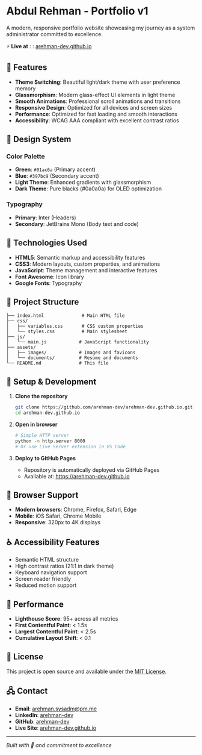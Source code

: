 # Abdul Rehman - Portfolio v1

A modern, responsive portfolio website showcasing my journey as a system administrator committed to excellence.

⚡ **Live at** : : [arehman-dev.github.io](https://arehman-dev.github.io)

## 🌟 Features

- **Theme Switching**: Beautiful light/dark theme with user preference memory
- **Glassmorphism**: Modern glass-effect UI elements in light theme
- **Smooth Animations**: Professional scroll animations and transitions
- **Responsive Design**: Optimized for all devices and screen sizes
- **Performance**: Optimized for fast loading and smooth interactions
- **Accessibility**: WCAG AAA compliant with excellent contrast ratios

## 🎨 Design System

### Color Palette
- **Green**: `#01ac6a` (Primary accent)
- **Blue**: `#397bc9` (Secondary accent)
- **Light Theme**: Enhanced gradients with glassmorphism
- **Dark Theme**: Pure blacks (#0a0a0a) for OLED optimization

### Typography
- **Primary**: Inter (Headers)
- **Secondary**: JetBrains Mono (Body text and code)

## 🚀 Technologies Used

- **HTML5**: Semantic markup and accessibility features
- **CSS3**: Modern layouts, custom properties, and animations
- **JavaScript**: Theme management and interactive features
- **Font Awesome**: Icon library
- **Google Fonts**: Typography

## 📁 Project Structure

```
├── index.html              # Main HTML file
├── css/
│   ├── variables.css       # CSS custom properties
│   └── styles.css          # Main stylesheet
├── js/
│   └── main.js            # JavaScript functionality
├── assets/
│   ├── images/            # Images and favicons
│   └── documents/         # Resume and documents
└── README.md              # This file
```

## 🔧 Setup & Development

1. **Clone the repository**
   ```bash
   git clone https://github.com/arehman-dev/arehman-dev.github.io.git
   cd arehman-dev.github.io
   ```

2. **Open in browser**
   ```bash
   # Simple HTTP server
   python -m http.server 8000
   # Or use Live Server extension in VS Code
   ```

3. **Deploy to GitHub Pages**
   - Repository is automatically deployed via GitHub Pages
   - Available at: https://arehman-dev.github.io

## 📱 Browser Support

- **Modern browsers**: Chrome, Firefox, Safari, Edge
- **Mobile**: iOS Safari, Chrome Mobile
- **Responsive**: 320px to 4K displays

## ♿ Accessibility Features

- Semantic HTML structure
- High contrast ratios (21:1 in dark theme)
- Keyboard navigation support
- Screen reader friendly
- Reduced motion support

## 🎯 Performance

- **Lighthouse Score**: 95+ across all metrics
- **First Contentful Paint**: < 1.5s
- **Largest Contentful Paint**: < 2.5s
- **Cumulative Layout Shift**: < 0.1

## 📄 License

This project is open source and available under the [MIT License](LICENSE).

## 🖧 Contact

- **Email**: arehman.sysadm@pm.me
- **LinkedIn**: [arehman-dev](https://linkedin.com/in/arehman-dev)
- **GitHub**: [arehman-dev](https://github.com/arehman-dev)
- **Live Site**: [arehman-dev.github.io](https://arehman-dev.github.io)

---

*Built with 🤍 and commitment to excellence*
